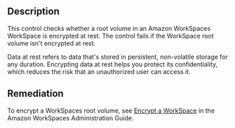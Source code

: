 ## Description

This control checks whether a root volume in an Amazon WorkSpaces WorkSpace is encrypted at rest. The control fails if the WorkSpace root volume isn't encrypted at rest.

Data at rest refers to data that's stored in persistent, non-volatile storage for any duration. Encrypting data at rest helps you protect its confidentiality, which reduces the risk that an unauthorized user can access it.

## Remediation

To encrypt a WorkSpaces root volume, see [Encrypt a WorkSpace](https://docs.aws.amazon.com/workspaces/latest/adminguide/encrypt-workspaces.html#encrypt_workspace) in the Amazon WorkSpaces Administration Guide.
